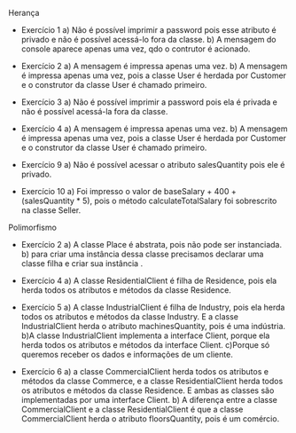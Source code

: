 
Herança

- Exercício 1
    a) Não é possível imprimir a password pois esse atributo é privado e não é possível acessá-lo fora da classe.
    b) A mensagem do console aparece apenas uma vez, qdo o contrutor é acionado.

- Exercício 2
    a) A mensagem  é impressa apenas uma vez.
    b) A mensagem  é impressa apenas uma vez, pois a classe User é herdada por Customer e o construtor da classe User é    chamado primeiro.

- Exercício 3
    a) Não é possível imprimir a  password pois ela é privada e não é possível acessá-la fora da classe.
   

- Exercício 4
    a) A mensagem  é impressa apenas uma vez.
    b) A mensagem  é impressa apenas uma vez, pois a classe User é herdada por Customer e o construtor da classe User é    chamado primeiro.

- Exercício 9
    a) Não é possível acessar o atributo salesQuantity pois ele é privado.
    
- Exercício 10
    a) Foi impresso o valor de baseSalary + 400 + (salesQuantity * 5), pois o método calculateTotalSalary foi sobrescrito na classe Seller.
   

Polimorfismo

- Exercício 2
    a) A classe Place é abstrata, pois não pode ser instanciada.
    b) para criar uma instância dessa classe precisamos declarar uma classe filha e criar sua instância .

- Exercício 4
    a)  A classe ResidentialClient é filha de Residence, pois ela herda todos os atributos e métodos da classe Residence.

- Exercício 5
    a)  A classe IndustrialClient é filha de Industry, pois ela herda todos os atributos e métodos da classe Industry. 
      E a classe IndustrialClient herda o atributo machinesQuantity, pois é uma indústria.
    b)A classe IndustrialClient implementa a interface Client, porque ela herda todos os atributos e métodos da interface Client.
    c)Porque só queremos receber os dados e informações de um cliente.


   

- Exercício 6
    a) a classe CommercialClient herda todos os atributos e métodos da classe Commerce, 
     e a classe ResidentialClient herda todos os atributos e métodos da classe Residence. 
      E ambas as classes são implementadas por uma interface Client.
    b) A diferença entre a classe CommercialClient e a classe ResidentialClient é que a 
     classe CommercialClient herda o atributo floorsQuantity, pois é um comércio.
   


  
  